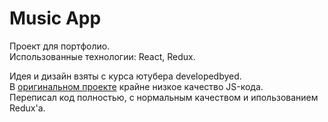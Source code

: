 Music App
==========================

Проект для портфолио.\
Использованные технологии: React, Redux.

Идея и дизайн взяты с курса ютубера developedbyed.\
В [оригинальном проекте](https://github.com/developedbyed/music-player-react) крайне низкое качество JS-кода.\
Переписал код полностью, с нормальным качеством и ипользованием Redux'а.


